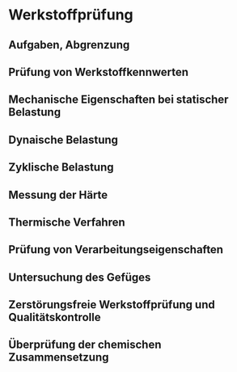 # Werkstoffprüfung

## Aufgaben, Abgrenzung

## Prüfung von Werkstoffkennwerten

## Mechanische Eigenschaften bei statischer Belastung

## Dynaische Belastung

## Zyklische Belastung

## Messung der Härte

## Thermische Verfahren

## Prüfung von Verarbeitungseigenschaften

## Untersuchung des Gefüges

## Zerstörungsfreie Werkstoffprüfung und Qualitätskontrolle

## Überprüfung der chemischen Zusammensetzung